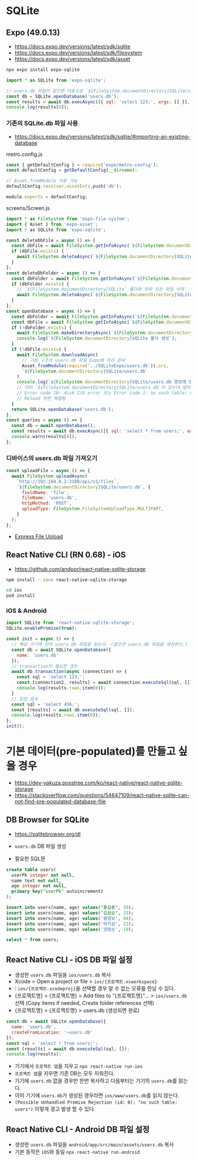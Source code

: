 # SQLite
## Expo (49.0.13)
* https://docs.expo.dev/versions/latest/sdk/sqlite
* https://docs.expo.dev/versions/latest/sdk/filesystem
* https://docs.expo.dev/versions/latest/sdk/asset
```sh
npx expo install expo-sqlite
```
```js
import * as SQLite from 'expo-sqlite';

// users.db 파일이 없으면 자동으로 `${FileSystem.documentDirectory}SQLite/users.db` 파일 생성함
const db = SQLite.openDatabase('users.db');
const results = await db.execAsync([{ sql: 'select 123;', args: [] }], false);
console.log(results[0]);
```

### 기존의 SQLite.db 파일 사용
* https://docs.expo.dev/versions/latest/sdk/sqlite/#importing-an-existing-database

metro.config.js
```js
const { getDefaultConfig } = require('expo/metro-config');
const defaultConfig = getDefaultConfig(__dirname);

// Asset.fromModule 사용 가능
defaultConfig.resolver.assetExts.push('db');

module.exports = defaultConfig;
```

screens/Screen.js
```js
import * as FileSystem from 'expo-file-system';
import { Asset } from 'expo-asset';
import * as SQLite from 'expo-sqlite';

const deleteDbFile = async () => {
  const dbFile = await FileSystem.getInfoAsync(`${FileSystem.documentDirectory}SQLite/users.db`);
  if (dbFile.exists) {
    await FileSystem.deleteAsync(`${FileSystem.documentDirectory}SQLite/users.db`);
  }
};
const deleteDbFolder = async () => {
  const dbFolder = await FileSystem.getInfoAsync(`${FileSystem.documentDirectory}SQLite`);
  if (dbFolder.exists) {
    // `${FileSystem.documentDirectory}SQLite` 폴더와 하위 모든 파일 삭제
    await FileSystem.deleteAsync(`${FileSystem.documentDirectory}SQLite`);
  }
};
const openDatabase = async () => {
  const dbFolder = await FileSystem.getInfoAsync(`${FileSystem.documentDirectory}SQLite`);
  const dbFile = await FileSystem.getInfoAsync(`${FileSystem.documentDirectory}SQLite/users.db`);
  if (!dbFolder.exists) {
    await FileSystem.makeDirectoryAsync(`${FileSystem.documentDirectory}SQLite`);
    console.log(`${FileSystem.documentDirectory}SQLite 폴더 생성`);
  }
  if (!dbFile.exists) {
    await FileSystem.downloadAsync(
      // 기본 구조의 users.db 파일 Expo에 미리 준비
      Asset.fromModule(require('../SQLiteExpo/users.db')).uri,
      `${FileSystem.documentDirectory}SQLite/users.db`
    )
    console.log(`${FileSystem.documentDirectory}SQLite/users.db 경로에 SQLiteExpo/users.db 파일 복사`);
    // 이미 `${FileSystem.documentDirectory}SQLite/users.db`이 있는데 덮어 씌우는 경우
    // Error code 10: disk I/O error 또는 Error code 1: no such table: users 등을 만날 수 있다.
    // Reload 하면 해결됨
  }
  return SQLite.openDatabase('users.db');
};
const queries = async () => {
  const db = await openDatabase();
  const results = await db.execAsync([{ sql: 'select * from users;', args: [] }], false);
  console.warn(results[0]);
};
```

### 디바이스의 users.db 파일 가져오기
```js
const uploadFile = async () => {
  await FileSystem.uploadAsync(
    `http://192.168.0.2:3100/api/v1/files`,
    `${FileSystem.documentDirectory}SQLite/users.db`, {
      fieldName: 'file',
      fileName: 'users.db',
      httpMethod: 'POST',
      uploadType: FileSystem.FileSystemUploadType.MULTIPART,
    }
  );
};
```
* [Express File Upload](https://github.com/ovdncids/react-curriculum/blob/master/FileUpload.md#express)

## React Native CLI (RN 0.68) - iOS
* https://github.com/andpor/react-native-sqlite-storage
```sh
npm install --save react-native-sqlite-storage
```
```sh
cd ios
pod install
```

### iOS & Android
```js
import SQLite from 'react-native-sqlite-storage';
SQLite.enablePromise(true);

const init = async () => {
  // 해당 기기에 안의 users.db 파일을 읽는다. (없으면 users.db 파일을 생성한다.)
  const db = await SQLite.openDatabase({
    name: 'users.db'
  });
  // transaction이 필요한 경우
  await db.transaction(async (connection) => {
    const sql = 'select 123;';
    const [connection2, results] = await connection.executeSql(sql, []);
    console.log(results.rows.item(0));
  }
  // 일반 접속
  const sql = 'select 456;';
  const [results] = await db.executeSql(sql, []);
  console.log(results.rows.item(0));
};
init();
```

# 기본 데이터(pre-populated)를 만들고 싶을 경우
* https://dev-yakuza.posstree.com/ko/react-native/react-native-sqlite-storage
* https://stackoverflow.com/questions/54647109/react-native-sqlite-can-not-find-pre-populated-database-file

## DB Browser for SQLite
* https://sqlitebrowser.org/dl
* `users.db` DB 파일 생성

* 필요한 SQL문
```sql
create table users(
  userPk integer not null,
  name text not null,
  age integer not null,
  primary key("userPk" autoincrement)
);

insert into users(name, age) values("홍길동", 39);
insert into users(name, age) values("김삼순", 33);
insert into users(name, age) values('홍명보', 44);
insert into users(name, age) values('박지삼', 22);
insert into users(name, age) values('권명순', 10);

select * from users;
```

## React Native CLI - iOS DB 파일 설정
* 생성한 `users.db` 파일을 `ios/users.db` 복사
* Xcode > Open a project or file > `ios/{프로젝트.xcworkspace}`
* ❕ `ios/{프로젝트.xcodeproj}`을 선택할 경우 알 수 없는 오류를 만날 수 있다.
* {프로젝트명} > {프로젝트명} > Add files to "{프로젝트명}"... > `ios/users.db` 선택 (Copy items if needed, Create folder references 선택)
* {프로젝트명} > {프로젝트명} > users.db (생성되면 완료)

```js
const db = await SQLite.openDatabase({
  name: 'users.db',
  createFromLocation: '~users.db'
});
const sql = 'select * from users;';
const [results] = await db.executeSql(sql, []);
console.log(results);
```
* 기기에서 `프로젝트 앱`을 지우고 `npx react-native run-ios`
* `프로젝트 앱`을 지우면 기존 DB는 모두 지워진다.
* 기기에 `users.db` 없을 경우만 한번 복사하고 다음부터는 기기의 `users.db`를 읽는다.
* 이미 기기에 `users.db`가 생성된 경우라면 `ios/www/users.db`를 읽지 않는다.
* `(Possible Unhandled Promise Rejection (id: 0): "no such table: users")` 이렇게 경고 발생 할 수 있다.

## React Native CLI - Android DB 파일 설정
* 생성한 `users.db` 파일을 `android/app/src/main/assets/users.db` 복사
* 기본 동작은 `iOS`와 동일 `npx react-native run-android`
